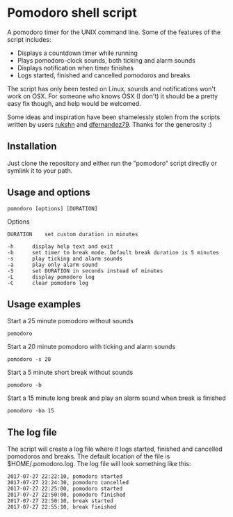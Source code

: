 # Pomodoro shell script

A pomodoro timer for the UNIX command line. Some of the features
of the script includes:

* Displays a countdown timer while running
* Plays pomodoro-clock sounds, both ticking and alarm sounds
* Displays notification when timer finishes
* Logs started, finished and cancelled pomodoros and breaks

The script has only been tested on Linux, sounds and
notifications won't work on OSX. For someone who knows OSX (I
don't) it should be a pretty easy fix though, and help would be
welcomed.

Some ideas and inspiration have been shamelessly stolen from the
scripts written by users
[rukshn](https://github.com/rukshn/pomodoro) and
[dfernandez79](https://github.com/dfernandez79/pomodoro-cli).
Thanks for the generosity :)


## Installation

Just clone the repository and either run the "pomodoro" script
directly or symlink it to your path.


## Usage and options

	pomodoro [options] [DURATION]

Options

	DURATION	set custom duration in minutes

	-h		display help text and exit
	-b		set timer to break mode. Default break duration is 5 minutes
	-s		play ticking and alarm sounds
	-a		play only alarm sound
	-S 		set DURATION in seconds instead of minutes
	-L		display pomodoro log
	-C		clear pomodoro log
	

## Usage examples

Start a 25 minute pomodoro without sounds

	pomodoro

Start a 20 minute pomodoro with ticking and alarm sounds

	pomodoro -s 20

Start a 5 minute short break without sounds

	pomodoro -b

Start a 15 minute long break and play an alarm sound when break
is finished

	pomodoro -ba 15


## The log file

The script will create a log file where it logs started, finished
and cancelled pomodoros and breaks. The default location of the
file is $HOME/.pomodoro.log. The log file will look something
like this:

	2017-07-27 22:22:10, pomodoro started
	2017-07-27 22:24:30, pomodoro cancelled
	2017-07-27 22:25:00, pomodoro started
	2017-07-27 22:50:00, pomodoro finished
	2017-07-27 22:50:10, break started
	2017-07-27 22:55:10, break finished
